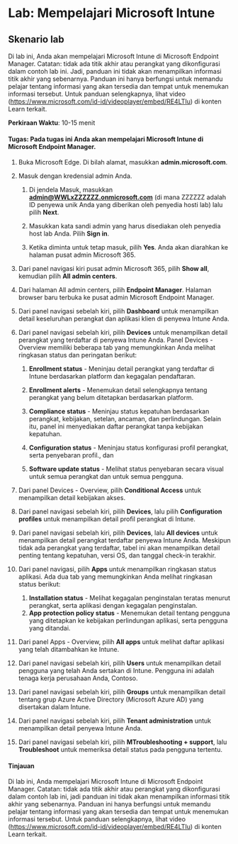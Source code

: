 ﻿---
lab:
    title: 'Mempelajari Microsoft Intune'
    module: 'Modul 3 Pelajaran 6: Menjelaskan kemampuan solusi keamanan Microsoft: Menjelaskan keamanan titik akhir dengan Microsoft Intune'
---


# Lab: Mempelajari Microsoft Intune

## Skenario lab

Di lab ini, Anda akan mempelajari Microsoft Intune di Microsoft Endpoint Manager. Catatan: tidak ada titik akhir atau perangkat yang dikonfigurasi dalam contoh lab ini. Jadi, panduan ini tidak akan menampilkan informasi titik akhir yang sebenarnya. Panduan ini hanya berfungsi untuk memandu pelajar tentang informasi yang akan tersedia dan tempat untuk menemukan informasi tersebut.  Untuk panduan selengkapnya, lihat video (<https://www.microsoft.com/id-id/videoplayer/embed/RE4LTIu>) di konten Learn terkait.

**Perkiraan Waktu**: 10-15 menit

#### Tugas: Pada tugas ini Anda akan mempelajari Microsoft Intune di Microsoft Endpoint Manager.

1. Buka Microsoft Edge. Di bilah alamat, masukkan **admin.microsoft.com**.

1. Masuk dengan kredensial admin Anda.
    1. Di jendela Masuk, masukkan **admin@WWLxZZZZZZ.onmicrosoft.com** (di mana ZZZZZZ adalah ID penyewa unik Anda yang diberikan oleh penyedia hosti lab) lalu pilih **Next**.
    
    1. Masukkan kata sandi admin yang harus disediakan oleh penyedia host lab Anda. Pilih **Sign in**.
    1. Ketika diminta untuk tetap masuk, pilih **Yes**. Anda akan diarahkan ke halaman pusat admin Microsoft 365.

1. Dari panel navigasi kiri pusat admin Microsoft 365, pilih **Show all**, kemudian pilih **All admin centers**.

1. Dari halaman All admin centers, pilih **Endpoint Manager**.  Halaman browser baru terbuka ke pusat admin Microsoft Endpoint Manager.

1. Dari panel navigasi sebelah kiri, pilih **Dashboard** untuk menampilkan detail keseluruhan perangkat dan aplikasi klien di penyewa Intune Anda.

1. Dari panel navigasi sebelah kiri, pilih **Devices** untuk menampilkan detail perangkat yang terdaftar di penyewa Intune Anda. Panel Devices - Overview memiliki beberapa tab yang memungkinkan Anda melihat ringkasan status dan peringatan berikut:
    1. **Enrollment status** - Meninjau detail perangkat yang terdaftar di Intune berdasarkan platform dan kegagalan pendaftaran.
    
    1. **Enrollment alerts** - Menemukan detail selengkapnya tentang perangkat yang belum ditetapkan berdasarkan platform.
    1. **Compliance status** - Meninjau status kepatuhan berdasarkan perangkat, kebijakan, setelan, ancaman, dan perlindungan. Selain itu, panel ini menyediakan daftar perangkat tanpa kebijakan kepatuhan.
    1. **Configuration status** - Meninjau status konfigurasi profil perangkat, serta penyebaran profil., dan
    1. **Software update status** - Melihat status penyebaran secara visual untuk semua perangkat dan untuk semua pengguna.

1. Dari panel Devices - Overview, pilih **Conditional Access** untuk menampilkan detail kebijakan akses.

1. Dari panel navigasi sebelah kiri, pilih **Devices**, lalu pilih **Configuration profiles** untuk menampilkan detail profil perangkat di Intune.

1. Dari panel navigasi sebelah kiri, pilih **Devices**, lalu **All devices** untuk menampilkan detail perangkat terdaftar penyewa Intune Anda.  Meskipun tidak ada perangkat yang terdaftar, tabel ini akan menampilkan detail penting tentang kepatuhan, versi OS, dan tanggal check-in terakhir.

1. Dari panel navigasi, pilih **Apps** untuk menampilkan ringkasan status aplikasi. Ada dua tab yang memungkinkan Anda melihat ringkasan status berikut:
    1. **Installation status** - Melihat kegagalan penginstalan teratas menurut perangkat, serta aplikasi dengan kegagalan penginstalan.
    1. **App protection policy status** - Menemukan detail tentang pengguna yang ditetapkan ke kebijakan perlindungan aplikasi, serta pengguna yang ditandai.

1. Dari panel Apps - Overview, pilih **All apps** untuk melihat daftar aplikasi yang telah ditambahkan ke Intune.

1. Dari panel navigasi sebelah kiri, pilih **Users** untuk menampilkan detail pengguna yang telah Anda sertakan di Intune. Pengguna ini adalah tenaga kerja perusahaan Anda, Contoso.

1. Dari panel navigasi sebelah kiri, pilih **Groups** untuk menampilkan detail tentang grup Azure Active Directory (Microsoft Azure AD) yang disertakan dalam Intune.

1. Dari panel navigasi sebelah kiri, pilih **Tenant administration** untuk menampilkan detail penyewa Intune Anda.

1. Dari panel navigasi sebelah kiri, pilih **MTroubleshooting + support**, lalu **Troubleshoot** untuk memeriksa detail status pada pengguna tertentu.

#### Tinjauan

Di lab ini, Anda mempelajari Microsoft Intune di Microsoft Endpoint Manager. Catatan: tidak ada titik akhir atau perangkat yang dikonfigurasi dalam contoh lab ini, jadi panduan ini tidak akan menampilkan informasi titik akhir yang sebenarnya. Panduan ini hanya berfungsi untuk memandu pelajar tentang informasi yang akan tersedia dan tempat untuk menemukan informasi tersebut.  Untuk panduan selengkapnya, lihat video (<https://www.microsoft.com/id-id/videoplayer/embed/RE4LTIu>) di konten Learn terkait.